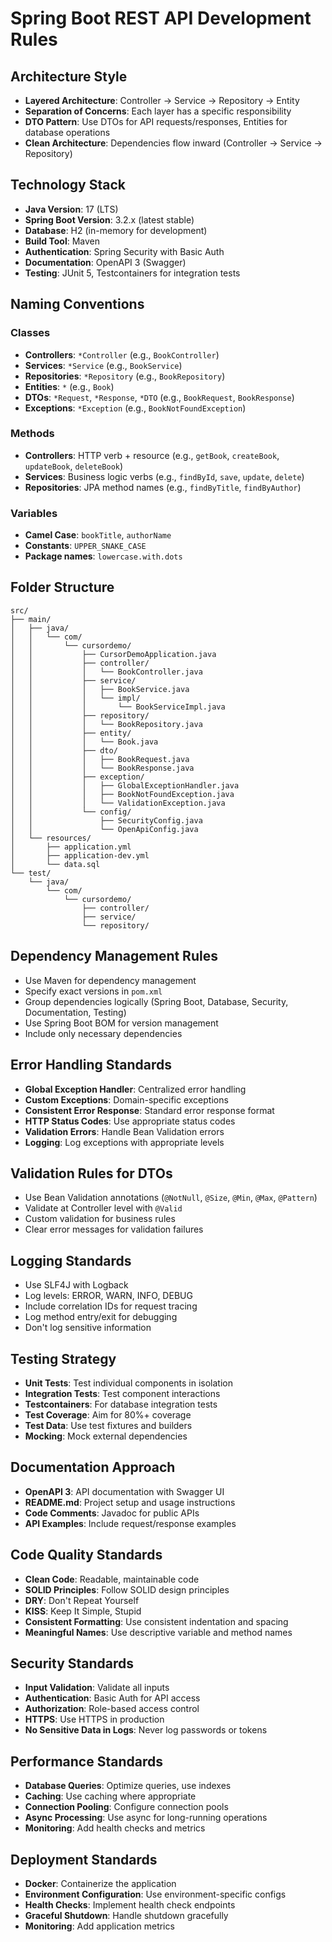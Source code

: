 # Spring Boot REST API Development Rules

## Architecture Style
- **Layered Architecture**: Controller → Service → Repository → Entity
- **Separation of Concerns**: Each layer has a specific responsibility
- **DTO Pattern**: Use DTOs for API requests/responses, Entities for database operations
- **Clean Architecture**: Dependencies flow inward (Controller → Service → Repository)

## Technology Stack
- **Java Version**: 17 (LTS)
- **Spring Boot Version**: 3.2.x (latest stable)
- **Database**: H2 (in-memory for development)
- **Build Tool**: Maven
- **Authentication**: Spring Security with Basic Auth
- **Documentation**: OpenAPI 3 (Swagger)
- **Testing**: JUnit 5, Testcontainers for integration tests

## Naming Conventions

### Classes
- **Controllers**: `*Controller` (e.g., `BookController`)
- **Services**: `*Service` (e.g., `BookService`)
- **Repositories**: `*Repository` (e.g., `BookRepository`)
- **Entities**: `*` (e.g., `Book`)
- **DTOs**: `*Request`, `*Response`, `*DTO` (e.g., `BookRequest`, `BookResponse`)
- **Exceptions**: `*Exception` (e.g., `BookNotFoundException`)

### Methods
- **Controllers**: HTTP verb + resource (e.g., `getBook`, `createBook`, `updateBook`, `deleteBook`)
- **Services**: Business logic verbs (e.g., `findById`, `save`, `update`, `delete`)
- **Repositories**: JPA method names (e.g., `findByTitle`, `findByAuthor`)

### Variables
- **Camel Case**: `bookTitle`, `authorName`
- **Constants**: `UPPER_SNAKE_CASE`
- **Package names**: `lowercase.with.dots`

## Folder Structure
```
src/
├── main/
│   ├── java/
│   │   └── com/
│   │       └── cursordemo/
│   │           ├── CursorDemoApplication.java
│   │           ├── controller/
│   │           │   └── BookController.java
│   │           ├── service/
│   │           │   ├── BookService.java
│   │           │   └── impl/
│   │           │       └── BookServiceImpl.java
│   │           ├── repository/
│   │           │   └── BookRepository.java
│   │           ├── entity/
│   │           │   └── Book.java
│   │           ├── dto/
│   │           │   ├── BookRequest.java
│   │           │   └── BookResponse.java
│   │           ├── exception/
│   │           │   ├── GlobalExceptionHandler.java
│   │           │   ├── BookNotFoundException.java
│   │           │   └── ValidationException.java
│   │           └── config/
│   │               ├── SecurityConfig.java
│   │               └── OpenApiConfig.java
│   └── resources/
│       ├── application.yml
│       ├── application-dev.yml
│       └── data.sql
└── test/
    └── java/
        └── com/
            └── cursordemo/
                ├── controller/
                ├── service/
                └── repository/
```

## Dependency Management Rules
- Use Maven for dependency management
- Specify exact versions in `pom.xml`
- Group dependencies logically (Spring Boot, Database, Security, Documentation, Testing)
- Use Spring Boot BOM for version management
- Include only necessary dependencies

## Error Handling Standards
- **Global Exception Handler**: Centralized error handling
- **Custom Exceptions**: Domain-specific exceptions
- **Consistent Error Response**: Standard error response format
- **HTTP Status Codes**: Use appropriate status codes
- **Validation Errors**: Handle Bean Validation errors
- **Logging**: Log exceptions with appropriate levels

## Validation Rules for DTOs
- Use Bean Validation annotations (`@NotNull`, `@Size`, `@Min`, `@Max`, `@Pattern`)
- Validate at Controller level with `@Valid`
- Custom validation for business rules
- Clear error messages for validation failures

## Logging Standards
- Use SLF4J with Logback
- Log levels: ERROR, WARN, INFO, DEBUG
- Include correlation IDs for request tracing
- Log method entry/exit for debugging
- Don't log sensitive information

## Testing Strategy
- **Unit Tests**: Test individual components in isolation
- **Integration Tests**: Test component interactions
- **Testcontainers**: For database integration tests
- **Test Coverage**: Aim for 80%+ coverage
- **Test Data**: Use test fixtures and builders
- **Mocking**: Mock external dependencies

## Documentation Approach
- **OpenAPI 3**: API documentation with Swagger UI
- **README.md**: Project setup and usage instructions
- **Code Comments**: Javadoc for public APIs
- **API Examples**: Include request/response examples

## Code Quality Standards
- **Clean Code**: Readable, maintainable code
- **SOLID Principles**: Follow SOLID design principles
- **DRY**: Don't Repeat Yourself
- **KISS**: Keep It Simple, Stupid
- **Consistent Formatting**: Use consistent indentation and spacing
- **Meaningful Names**: Use descriptive variable and method names

## Security Standards
- **Input Validation**: Validate all inputs
- **Authentication**: Basic Auth for API access
- **Authorization**: Role-based access control
- **HTTPS**: Use HTTPS in production
- **No Sensitive Data in Logs**: Never log passwords or tokens

## Performance Standards
- **Database Queries**: Optimize queries, use indexes
- **Caching**: Use caching where appropriate
- **Connection Pooling**: Configure connection pools
- **Async Processing**: Use async for long-running operations
- **Monitoring**: Add health checks and metrics

## Deployment Standards
- **Docker**: Containerize the application
- **Environment Configuration**: Use environment-specific configs
- **Health Checks**: Implement health check endpoints
- **Graceful Shutdown**: Handle shutdown gracefully
- **Monitoring**: Add application metrics
